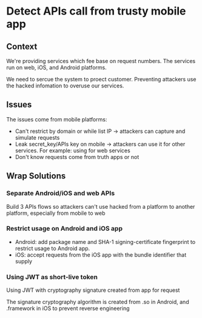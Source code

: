 # Detect APIs call from trusty mobile app

## Context

We're providing services which fee base on request numbers. The services run on web, iOS,  and Android platforms. 

We need to sercue the system to proect customer. Preventing attackers use the hacked infomation to overuse our services.

## Issues

The issues come from mobile platforms:

* Can't restrict by domain or while list IP -&gt; attackers can capture and simulate requests 
* Leak secret\_key/APIs key on mobile -&gt; attackers can use it for other services. For example: using for web services
* Don't know requests come from truth apps or not

## Wrap Solutions

### Separate Android/iOS and web APIs

Build 3 APIs flows so attackers can't use hacked from a platform to another platform, especially from mobile to web 

### Restrict usage on Android and iOS app

* Android: add package name and SHA-1 signing-certificate fingerprint to restrict usage to  Android app.
* iOS: accept requests from the iOS app with the bundle identifier that supply

### Using JWT as short-live token

Using JWT with cryptography signature created from app for request

The signature cryptography algorithm is created from .so in Android, and .framework in iOS to prevent reverse engineering


